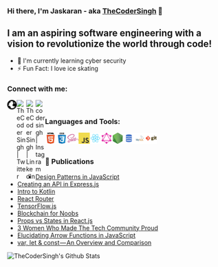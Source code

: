 ### Hi there, I'm Jaskaran - aka [TheCoderSingh][website] 👋

## I am an aspiring software engineering with a vision to revolutionize the world through code!
- 🌱 I'm currently learning cyber security
- ⚡ Fun Fact: I love ice skating

### Connect with me:
[<img align="left" alt="thecodersingh.com" width="22px" src="https://raw.githubusercontent.com/iconic/open-iconic/master/svg/globe.svg" />][website]
[<img align="left" alt="TheCoderSingh | Twitter" width="22px" src="https://cdn.jsdelivr.net/npm/simple-icons@v3/icons/twitter.svg" />][twitter]
[<img align="left" alt="TheCoderSingh | LinkedIn" width="22px" src="https://cdn.jsdelivr.net/npm/simple-icons@v3/icons/linkedin.svg" />][linkedin]
[<img align="left" alt="codersingh | Instagram" width="22px" src="https://cdn.jsdelivr.net/npm/simple-icons@v3/icons/instagram.svg" />][instagram]

<br>

### Languages and Tools:

[<img align="left" alt="HTML5" width="26px" src="https://raw.githubusercontent.com/github/explore/80688e429a7d4ef2fca1e82350fe8e3517d3494d/topics/html/html.png" />][link]
[<img align="left" alt="CSS3" width="26px" src="https://raw.githubusercontent.com/github/explore/80688e429a7d4ef2fca1e82350fe8e3517d3494d/topics/css/css.png" />][link]
[<img align="left" alt="SASS" width="26px" src="https://raw.githubusercontent.com/github/explore/80688e429a7d4ef2fca1e82350fe8e3517d3494d/topics/sass/sass.png" />][link]
[<img align="left" alt="JavaScript" width="26px" src="https://raw.githubusercontent.com/github/explore/80688e429a7d4ef2fca1e82350fe8e3517d3494d/topics/javascript/javascript.png" />][link]
[<img align="left" alt="ReactJS" width="26px" src="https://raw.githubusercontent.com/github/explore/80688e429a7d4ef2fca1e82350fe8e3517d3494d/topics/react/react.png" />][link]
[<img align="left" alt="GraphQL" width="26px" src="https://raw.githubusercontent.com/github/explore/80688e429a7d4ef2fca1e82350fe8e3517d3494d/topics/graphql/graphql.png" />][link]
[<img align="left" alt="Node.js" width="26px" src="https://raw.githubusercontent.com/github/explore/80688e429a7d4ef2fca1e82350fe8e3517d3494d/topics/nodejs/nodejs.png" />][link]
[<img align="left" alt="SQL" width="26px" src="https://raw.githubusercontent.com/github/explore/80688e429a7d4ef2fca1e82350fe8e3517d3494d/topics/sql/sql.png" />][link]
[<img align="left" alt="MySQL" width="26px" src="https://raw.githubusercontent.com/github/explore/80688e429a7d4ef2fca1e82350fe8e3517d3494d/topics/mysql/mysql.png" />][link]
[<img align="left" alt="Git" width="26px" src="https://raw.githubusercontent.com/github/explore/80688e429a7d4ef2fca1e82350fe8e3517d3494d/topics/git/git.png" />][link]

<br>
<br>

### 📕 Publications
<!-- BLOG-POST-LIST:START -->
- [Design Patterns in JavaScript](https://jaskaran.wmdd.ca/index.php/2020/03/21/design-patterns-in-javascript/)
- [Creating an API in Express.js](https://jaskaran.wmdd.ca/index.php/2020/03/07/creating-an-api-in-express-js/)
- [Intro to Kotlin](https://jaskaran.wmdd.ca/index.php/2020/02/22/intro-to-kotlin/)
- [React Router](https://jaskaran.wmdd.ca/index.php/2020/02/15/react-router/)
- [TensorFlow.js](https://jaskaran.wmdd.ca/index.php/2020/02/08/tensorflow-js/)
- [Blockchain for Noobs](https://jaskaran.wmdd.ca/index.php/2020/02/01/blockchain-for-noobs/)
- [Props vs States in React.js](https://jaskaran.wmdd.ca/index.php/2020/01/25/props-vs-states-in-react-js/)
- [3 Women Who Made The Tech Community Proud](https://medium.com/netscrew-technologies/3-women-who-made-the-tech-community-proud-f9963ce92e77?source=rss-b9cf147fbc9e------2)
- [Elucidating Arrow Functions in JavaScript](https://medium.com/netscrew-technologies/elucidating-arrow-functions-in-javascript-236d91bcbf5d?source=rss-b9cf147fbc9e------2)
- [var, let & const — An Overview and Comparison](https://medium.com/netscrew-technologies/var-let-const-an-overview-and-comparison-3f1220b21774?source=rss-b9cf147fbc9e------2)
<!-- BLOG-POST-LIST:END -->

<img align="left" alt="TheCoderSingh's Github Stats" src="https://github-readme-stats.vercel.app/api?username=TheCoderSingh&show_icons=true&hide_border=true&theme=prussian&count_private=true" />

[website]: https://thecodersingh.com
[twitter]: https://twitter.com/TheCoderSingh
[instagram]: https://instagram.com/codersingh
[linkedin]: https://linkedin.com/in/TheCoderSingh
[link]: https://www.example.com
